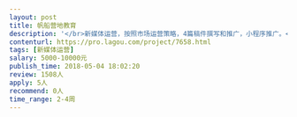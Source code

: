 ```yaml
---                
layout: post       
title: 帆船营地教育           
description: '</br>新媒体运营，按照市场运营策略，4篇稿件撰写和推广，小程序推广。</br>kpi指标</br>触达5万流量，拉新5000人，转化率10%</br>要求有教育行业经验，有1w+案例</br>'     
contenturl: https://pro.lagou.com/project/7658.html      
tags: [新媒体运营]            
salary: 5000-10000元          
publish_time: 2018-05-04 18:02:20         
review: 1508人                   
apply: 5人                   
recommend: 0人                   
time_range: 2-4周              
---                 
```

